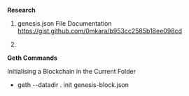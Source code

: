 **Research**

1.  genesis.json File Documentation
https://gist.github.com/0mkara/b953cc2585b18ee098cd

2. 



**Geth Commands**

Initialising a Blockchain in the Current Folder
- geth --datadir . init genesis-block.json
